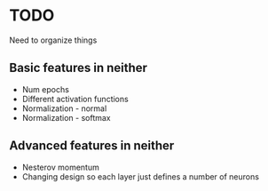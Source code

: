 # TODO

Need to organize things

## Basic features in neither

* Num epochs
* Different activation functions
* Normalization - normal
* Normalization - softmax

## Advanced features in neither
* Nesterov momentum
* Changing design so each layer just defines a number of neurons
